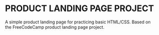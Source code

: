 # PRODUCT LANDING PAGE PROJECT

A simple product landing page for practicing basic HTML/CSS. Based on the FreeCodeCamp product landing page project.